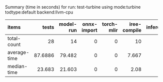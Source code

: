 Summary (time in seconds) for run: test-turbine using mode:turbine todtype:default backend:llvm-cpu

| items        |   tests |   model-run |   onnx-import |   torch-mlir |   iree-compile |   inference |
|:-------------|--------:|------------:|--------------:|-------------:|---------------:|------------:|
| total-count  | 28      |      14     |             0 |            0 |         10     |        9    |
| average-time | 87.6886 |      79.482 |             0 |            0 |          7.667 |        0.54 |
| median-time  | 23.683  |      21.603 |             0 |            0 |          2.08  |        0    |
